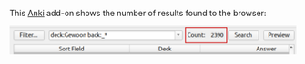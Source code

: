 This [Anki](https://apps.ankiweb.net/) add-on shows the number of results found to the browser:

![Screenshot](image.png)
